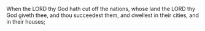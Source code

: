 When the LORD thy God hath cut off the nations, whose land the LORD thy God giveth thee, and thou succeedest them, and dwellest in their cities, and in their houses;
